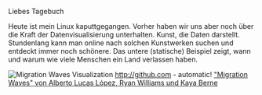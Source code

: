Liebes Tagebuch

Heute ist mein Linux kaputtgegangen.
Vorher haben wir uns aber noch über die Kraft der Datenvisualisierung unterhalten. Kunst, die Daten darstellt. Stundenlang kann man online nach solchen Kunstwerken suchen und entdeckt immer noch schönere. Das untere (statische) Beispiel zeigt, wann und warum wie viele Menschen ein Land verlassen haben.

![Migration Waves Visualization](https://iibawards-prod.s3.amazonaws.com/projects/images/000/004/191/large.png?1568925084)
http://github.com - automatic!
["Migration Waves" von Alberto Lucas López, Ryan Williams und Kaya Berne](https://www.nationalgeographic.com/magazine/2019/08/graphic-shows-past-50-years-of-global-human-migration/?sf215829698=1&sf217104276=1)
